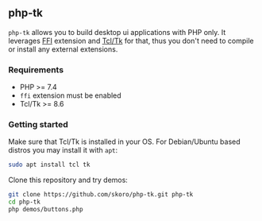 ## php-tk

`php-tk` allows you to build desktop ui applications with PHP only. It leverages [FFI](https://www.php.net/manual/en/book.ffi) extension and [Tcl/Tk](https://www.tcl.tk) for that, thus you don't need to compile or install any external extensions.

### Requirements

* PHP >= 7.4
* `ffi` extension must be enabled
* Tcl/Tk >= 8.6

### Getting started

Make sure that Tcl/Tk is installed in your OS. For Debian/Ubuntu based distros you may install it with `apt`:
```sh
sudo apt install tcl tk
```

Clone this repository and try demos:
```sh
git clone https://github.com/skoro/php-tk.git php-tk
cd php-tk
php demos/buttons.php
```

